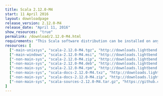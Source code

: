 ```yaml
---
title: Scala 2.12.0-M4
start: 11 April 2016
layout: downloadpage
release_version: 2.12.0-M4
release_date: "April 11, 2016"
show_resources: "true"
permalink: /download/2.12.0-M4.html
requirements: "This Scala software distribution can be installed on any Unix-like or Windows system. It requires the Java runtime version 1.8 or later, which can be downloaded <a href='http://www.java.com/'>here</a>."
resources: [
  ["-main-unixsys", "scala-2.12.0-M4.tgz", "http://downloads.lightbend.com/scala/2.12.0-M4/scala-2.12.0-M4.tgz", "Mac OS X, Unix, Cygwin", "18.04M"],
  ["-main-windows", "scala-2.12.0-M4.msi", "http://downloads.lightbend.com/scala/2.12.0-M4/scala-2.12.0-M4.msi", "Windows (msi installer)", "121.31M"],
  ["-non-main-sys", "scala-2.12.0-M4.zip", "http://downloads.lightbend.com/scala/2.12.0-M4/scala-2.12.0-M4.zip", "Windows", "18.08M"],
  ["-non-main-sys", "scala-2.12.0-M4.deb", "http://downloads.lightbend.com/scala/2.12.0-M4/scala-2.12.0-M4.deb", "Debian", "139.42M"],
  ["-non-main-sys", "scala-2.12.0-M4.rpm", "http://downloads.lightbend.com/scala/2.12.0-M4/scala-2.12.0-M4.rpm", "RPM package", "120.90M"],
  ["-non-main-sys", "scala-docs-2.12.0-M4.txz", "http://downloads.lightbend.com/scala/2.12.0-M4/scala-docs-2.12.0-M4.txz", "API docs", "52.77M"],
  ["-non-main-sys", "scala-docs-2.12.0-M4.zip", "http://downloads.lightbend.com/scala/2.12.0-M4/scala-docs-2.12.0-M4.zip", "API docs", "105.18M"],
  ["-non-main-sys", "scala-sources-2.12.0-M4.tar.gz", "https://github.com/scala/scala/archive/v2.12.0-M4.tar.gz", "Sources", ""]
]
---
```

